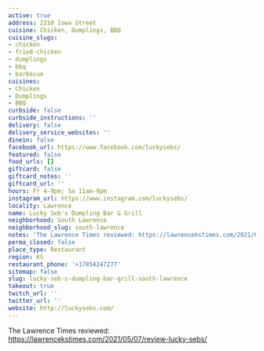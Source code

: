 ```yaml
---
active: true
address: 2210 Iowa Street
cuisine: Chicken, Dumplings, BBQ
cuisine_slugs:
- chicken
- fried-chicken
- dumplings
- bbq
- barbecue
cuisines:
- Chicken
- Dumplings
- BBQ
curbside: false
curbside_instructions: ''
delivery: false
delivery_service_websites: ''
dinein: false
facebook_url: https://www.facebook.com/luckysebs/
featured: false
food_urls: []
giftcard: false
giftcard_notes: ''
giftcard_url: ''
hours: Fr 4-9pm; Sa 11am-9pm
instagram_url: https://www.instagram.com/luckysebs/
locality: Lawrence
name: Lucky Seb's Dumpling Bar & Grill
neighborhood: South Lawrence
neighborhood_slug: south-lawrence
notes: 'The Lawrence Times reviewed: https://lawrencekstimes.com/2021/05/07/review-lucky-sebs/ '
perma_closed: false
place_type: Restaurant
region: KS
restaurant_phone: '+17854247277'
sitemap: false
slug: lucky-seb-s-dumpling-bar-grill-south-lawrence
takeout: true
twitch_url: ''
twitter_url: ''
website: http://luckysebs.com/
---
```


The Lawrence Times reviewed: https://lawrencekstimes.com/2021/05/07/review-lucky-sebs/